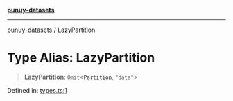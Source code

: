 [**punuy-datasets**](../README.md)

***

[punuy-datasets](../README.md) / LazyPartition

# Type Alias: LazyPartition

> **LazyPartition**: `Omit`\<[`Partition`](../interfaces/Partition.md), `"data"`\>

Defined in: [types.ts:1](https://github.com/andrefs/punuy-datasets/blob/7ddf96551580567d72a9e75295036a341f0fe34c/src/lib/types.ts#L1)
